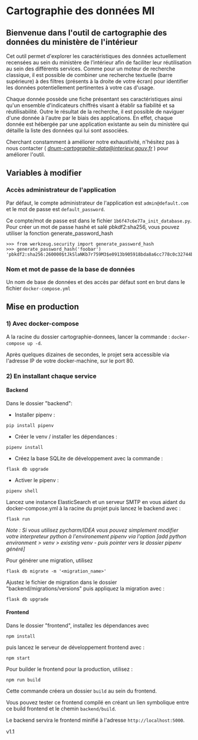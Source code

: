 # Cartographie des données MI

## Bienvenue dans l'outil de cartographie des données du ministère de l'intérieur

Cet outil permet d'explorer les caractéristiques des données actuellement recensées au sein du ministère de l’intérieur afin de faciliter leur réutilisation au sein des différents services. Comme pour un moteur de recherche classique, il est possible de combiner une recherche textuelle (barre supérieure) à des filtres (présents à la droite de votre écran) pour identifier les données potentiellement pertinentes à votre cas d'usage.

Chaque donnée possède une fiche présentant ses caractéristiques ainsi qu'un ensemble d'indicateurs chiffrés visant à établir sa fiabilité et sa réutilisabilité. Outre le résultat de la recherche, il est possible de naviguer d'une donnée à l'autre par le biais des applications. En effet, chaque donnée est hébergée par une application existante au sein du ministère qui détaille la liste des données qui lui sont associées.

Cherchant constamment à améliorer notre exhaustivité, n'hésitez pas à nous contacter ( *dnum-cartographie-data@interieur.gouv.fr* ) pour améliorer l'outil.

## Variables à modifier

### Accès administrateur de l'application

Par défaut, le compte administrateur de l'application est `admin@default.com` et le mot de passe est `default_password`. 

Ce compte/mot de passe est dans le fichier `1b6f47c6e77a_init_database.py`. Pour créer un mot de passe hashé et salé pbkdf2:sha256, vous pouvez utiliser la fonction generate_password_hash

```
>>> from werkzeug.security import generate_password_hash
>>> generate_password_hash('foobar')
'pbkdf2:sha256:260000$tJkSlaNKb7r759M3$e0913b905918bda8a6cc778c0c32744bb7438f0b26b1d559c2c013eedfd390be'
```

### Nom et mot de passe de la base de données

Un nom de base de données et des accès par défaut sont en brut dans le fichier `docker-compose.yml`

## Mise en production

### 1) Avec docker-compose

A la racine du dossier cartographie-donnees, lancer la commande :
``docker-compose up -d``.

Après quelques dizaines de secondes, le projet sera accessible via l'adresse IP de votre docker-machine, sur le port 80.

### 2) En installant chaque service

#### Backend

Dans le dossier "backend":

- Installer pipenv :

```
pip install pipenv
```

- Créer le venv / installer les dépendances :

```
pipenv install
```

- Créez la base SQLite de développement avec la commande :

```
flask db upgrade
```

- Activer le pipenv :

```
pipenv shell
```

Lancez une instance ElasticSearch et un serveur SMTP en vous aidant du docker-compose.yml à la racine du projet
puis lancez le backend avec :

```
flask run
```

*Note : Si vous utilisez pycharm/IDEA vous pouvez simplement modifier votre interpreteur python à l'environement pipenv via l'option [add python environment > venv > existing venv - puis pointer vers le dossier pipenv généré]*

Pour générer une migration, utilisez

```
flask db migrate -m '<migration_name>'
```

Ajustez le fichier de migration dans le dossier "backend/migrations/versions" puis appliquez la migration avec :

```
flask db upgrade
```

#### Frontend

Dans le dossier "frontend", installez les dépendances avec

```
npm install
```

puis lancez le serveur de développement frontend avec :

```
npm start
```

Pour builder le frontend pour la production, utilisez :

```
npm run build
```

Cette commande créera un dossier ``build`` au sein du frontend.

Vous pouvez tester ce frontend compilé en créant un lien symbolique entre ce build frontend et le chemin ``backend/build``.

Le backend servira le frontend minifié à l'adresse ``http://localhost:5000``.

v1.1
